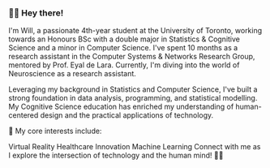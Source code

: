 ### 👋🏻 Hey there! 

I'm Will, a passionate 4th-year student at the University of Toronto, working towards an Honours BSc with a double major in Statistics & Cognitive Science and a minor in Computer Science. I've spent 10 months as a research assistant in the Computer Systems & Networks Research Group, mentored by Prof. Eyal de Lara. Currently, I'm diving into the world of Neuroscience as a research assistant.

Leveraging my background in Statistics and Computer Science, I've built a strong foundation in data analysis, programming, and statistical modelling. My Cognitive Science education has enriched my understanding of human-centered design and the practical applications of technology.

🚀 My core interests include:

Virtual Reality
Healthcare Innovation
Machine Learning
Connect with me as I explore the intersection of technology and the human mind! 🧠✨

